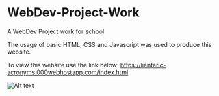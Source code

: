 # WebDev-Project-Work

A WebDev Project work for school

The usage of basic HTML, CSS and Javascript was used to produce this website.

To view this website use the link below:
https://lienteric-acronyms.000webhostapp.com/index.html

![Alt text](../../../Pictures/Screenshots/WebDev%20Project%20Work/login.png)
